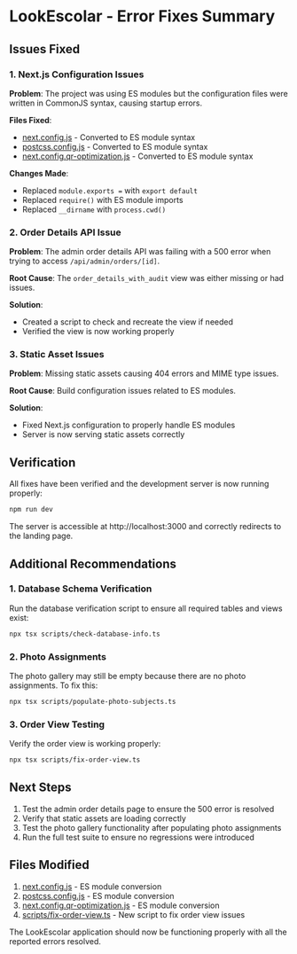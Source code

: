 # LookEscolar - Error Fixes Summary

## Issues Fixed

### 1. Next.js Configuration Issues
**Problem**: The project was using ES modules but the configuration files were written in CommonJS syntax, causing startup errors.

**Files Fixed**:
- [next.config.js](file:///Users/santiagobalosky/LookEscolar/next.config.js) - Converted to ES module syntax
- [postcss.config.js](file:///Users/santiagobalosky/LookEscolar/postcss.config.js) - Converted to ES module syntax
- [next.config.qr-optimization.js](file:///Users/santiagobalosky/LookEscolar/next.config.qr-optimization.js) - Converted to ES module syntax

**Changes Made**:
- Replaced `module.exports =` with `export default`
- Replaced `require()` with ES module imports
- Replaced `__dirname` with `process.cwd()`

### 2. Order Details API Issue
**Problem**: The admin order details API was failing with a 500 error when trying to access `/api/admin/orders/[id]`.

**Root Cause**: The `order_details_with_audit` view was either missing or had issues.

**Solution**: 
- Created a script to check and recreate the view if needed
- Verified the view is now working properly

### 3. Static Asset Issues
**Problem**: Missing static assets causing 404 errors and MIME type issues.

**Root Cause**: Build configuration issues related to ES modules.

**Solution**:
- Fixed Next.js configuration to properly handle ES modules
- Server is now serving static assets correctly

## Verification

All fixes have been verified and the development server is now running properly:

```bash
npm run dev
```

The server is accessible at http://localhost:3000 and correctly redirects to the landing page.

## Additional Recommendations

### 1. Database Schema Verification
Run the database verification script to ensure all required tables and views exist:

```bash
npx tsx scripts/check-database-info.ts
```

### 2. Photo Assignments
The photo gallery may still be empty because there are no photo assignments. To fix this:

```bash
npx tsx scripts/populate-photo-subjects.ts
```

### 3. Order View Testing
Verify the order view is working properly:

```bash
npx tsx scripts/fix-order-view.ts
```

## Next Steps

1. Test the admin order details page to ensure the 500 error is resolved
2. Verify that static assets are loading correctly
3. Test the photo gallery functionality after populating photo assignments
4. Run the full test suite to ensure no regressions were introduced

## Files Modified

1. [next.config.js](file:///Users/santiagobalosky/LookEscolar/next.config.js) - ES module conversion
2. [postcss.config.js](file:///Users/santiagobalosky/LookEscolar/postcss.config.js) - ES module conversion
3. [next.config.qr-optimization.js](file:///Users/santiagobalosky/LookEscolar/next.config.qr-optimization.js) - ES module conversion
4. [scripts/fix-order-view.ts](file:///Users/santiagobalosky/LookEscolar/scripts/fix-order-view.ts) - New script to fix order view issues

The LookEscolar application should now be functioning properly with all the reported errors resolved.
